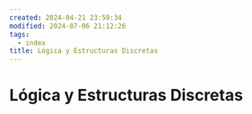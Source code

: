 ```yaml
---
created: 2024-04-21 23:59:34
modified: 2024-07-06 21:12:26
tags:
  - index
title: Lógica y Estructuras Discretas
---
```


# Lógica y Estructuras Discretas

